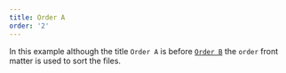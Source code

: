 ```yaml
---
title: Order A
order: '2'
---
```


In this example although the title `Order A` is before [`Order B`](ob.md) the `order` front matter is used to sort the files.
